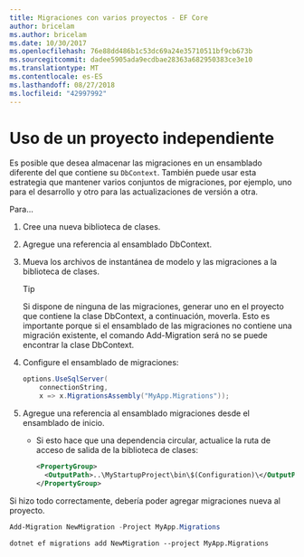 ```yaml
---
title: Migraciones con varios proyectos - EF Core
author: bricelam
ms.author: bricelam
ms.date: 10/30/2017
ms.openlocfilehash: 76e88dd486b1c53dc69a24e35710511bf9cb673b
ms.sourcegitcommit: dadee5905ada9ecdbae28363a682950383ce3e10
ms.translationtype: MT
ms.contentlocale: es-ES
ms.lasthandoff: 08/27/2018
ms.locfileid: "42997992"
---
```

<a name="using-a-separate-project"></a>Uso de un proyecto independiente
========================
Es posible que desea almacenar las migraciones en un ensamblado diferente del que contiene su `DbContext`. También puede usar esta estrategia que mantener varios conjuntos de migraciones, por ejemplo, uno para el desarrollo y otro para las actualizaciones de versión a otra.

Para...

1. Cree una nueva biblioteca de clases.

2. Agregue una referencia al ensamblado DbContext.

3. Mueva los archivos de instantánea de modelo y las migraciones a la biblioteca de clases.
   > [!TIP]
   > Si dispone de ninguna de las migraciones, generar uno en el proyecto que contiene la clase DbContext, a continuación, moverla. Esto es importante porque si el ensamblado de las migraciones no contiene una migración existente, el comando Add-Migration será no se puede encontrar la clase DbContext.

4. Configure el ensamblado de migraciones:

   ``` csharp
   options.UseSqlServer(
       connectionString,
       x => x.MigrationsAssembly("MyApp.Migrations"));
   ```

5. Agregue una referencia al ensamblado migraciones desde el ensamblado de inicio.
   * Si esto hace que una dependencia circular, actualice la ruta de acceso de salida de la biblioteca de clases:

     ``` xml
     <PropertyGroup>
       <OutputPath>..\MyStartupProject\bin\$(Configuration)\</OutputPath>
     </PropertyGroup>
     ```

Si hizo todo correctamente, debería poder agregar migraciones nueva al proyecto.

``` powershell
Add-Migration NewMigration -Project MyApp.Migrations
```
``` Console
dotnet ef migrations add NewMigration --project MyApp.Migrations
```

